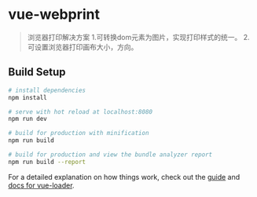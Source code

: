 # vue-webprint

> 浏览器打印解决方案
> 1.可转换dom元素为图片，实现打印样式的统一。
> 2.可设置浏览器打印画布大小，方向。


## Build Setup

``` bash
# install dependencies
npm install

# serve with hot reload at localhost:8080
npm run dev

# build for production with minification
npm run build

# build for production and view the bundle analyzer report
npm run build --report
```

For a detailed explanation on how things work, check out the [guide](http://vuejs-templates.github.io/webpack/) and [docs for vue-loader](http://vuejs.github.io/vue-loader).
